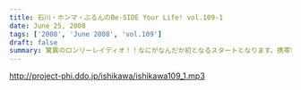 ```yaml
---
title: 石川・ホンマ・ぶるんのBe-SIDE Your Life! vol.109-1
date: June 25, 2008
tags: ['2008', 'June 2008', 'vol.109']
draft: false
summary: 驚異のロンリーレイディオ！！なにがなんだか初となるスタートとなります。携帯電話を新しくした石川サンがその携帯を駆使してメンバーに連絡を試みたところ・・・NAMAE
---
```


http://project-phi.ddo.jp/ishikawa/ishikawa109_1.mp3